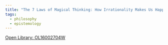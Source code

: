 ```yaml
---
title: "The 7 Laws of Magical Thinking: How Irrationality Makes Us Happy, Heathly and Sane by Matt Hutson"
tags:
  - philosophy
  - epistemology
---
```

[Open Library: OL16002704W](https://openlibrary.org/works/OL16002704W/The_7_laws_of_magical_thinking)
